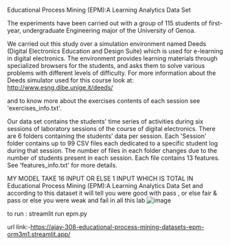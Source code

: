 
Educational Process Mining (EPM):A Learning Analytics Data Set


The experiments have been carried out with a group of 115 students of first-year, undergraduate Engineering major of the University of Genoa. 

We carried out this study over a simulation environment named Deeds (Digital Electronics Education and Design Suite) which is used for e-learning in digital electronics. The environment provides learning materials through specialized browsers for the students, and asks them to solve various problems with different levels of difficulty. For more information about the Deeds simulator used for this course look at: http://www.esng.dibe.unige.it/deeds/

and to know more about the exercises contents of each session see 'exercises_info.txt'. 

Our data set contains the students' time series of activities during six sessions of laboratory sessions of the course of digital electronics. There are 6 folders containing the students’ data per session. Each 'Session' folder contains up to 99 CSV files each dedicated to a specific student log during that session. The number of files in each folder changes due to the number of students present in each session. Each file contains 13 features. See 'features_info.txt' for more details.


MY MODEL TAKE 16 INPUT OR ELSE 1 INPUT WHICH IS TOTAL IN Educational Process Mining (EPM):A Learning Analytics Data Set and according to this dataset it will tell you were good with pass , or else fair & pass or else you were weak and fail in all this lab 
![image](https://github.com/Ajay-308/Educational-Process-Mining-datasets/assets/112794893/14ce68ca-e808-4a2e-a8b1-d8a1b50c68d0)





to run : streamlit run epm.py

url link:-https://ajay-308-educational-process-mining-datasets-epm-orm3m1.streamlit.app/


